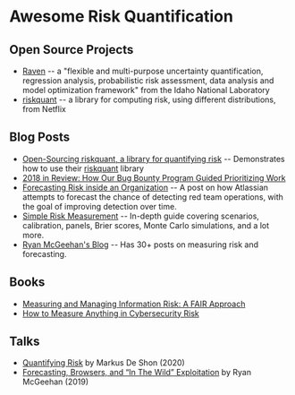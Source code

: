 # Awesome Risk Quantification

## Open Source Projects

- [Raven](https://github.com/idaholab/raven) -- a "flexible and multi-purpose uncertainty quantification, regression analysis, probabilistic risk assessment, data analysis and model optimization framework" from the Idaho National Laboratory
- [riskquant](https://github.com/Netflix-Skunkworks/riskquant) -- a library for computing risk, using different distributions, from Netflix

## Blog Posts

- [Open-Sourcing riskquant, a library for quantifying risk](https://netflixtechblog.com/open-sourcing-riskquant-a-library-for-quantifying-risk-6720cc1e4968) -- Demonstrates how to use
their [riskquant](https://github.com/Netflix-Skunkworks/riskquant) library
- [2018 in Review: How Our Bug Bounty Program Guided Prioritizing Work](https://hackerone.engineering/posts/2018-in-review-how-our-bug-bounty-program-guided-prioritizing-work)
- [Forecasting Risk inside an Organization](https://wardolphin.party/2020/01/24/Forecasting-risks-inside-an-organisation.html) -- A post on how Atlassian attempts to forecast the chance of detecting red team operations, with the goal of improving detection over time.
- [Simple Risk Measurement](https://magoo.github.io/simple-risk/) -- In-depth guide covering scenarios, calibration, panels, Brier scores, Monte Carlo simulations, and a lot more.
- [Ryan McGeehan's Blog](https://scrty.io/) -- Has 30+ posts on measuring risk and forecasting.

## Books

- [Measuring and Managing Information Risk: A FAIR Approach](https://www.amazon.com/Measuring-Managing-Information-Risk-Approach/dp/0124202314)
- [How to Measure Anything in Cybersecurity Risk](https://www.amazon.com/How-Measure-Anything-Cybersecurity-Risk-ebook/dp/B01J4XYM16)

## Talks

- [Quantifying Risk](https://www.infoq.com/presentations/risk-quantification-netflix/) by Markus De Shon (2020)
- [Forecasting, Browsers, and “In The Wild” Exploitation](https://www.youtube.com/watch?v=vzcmzj-JuWk) by Ryan McGeehan (2019)
